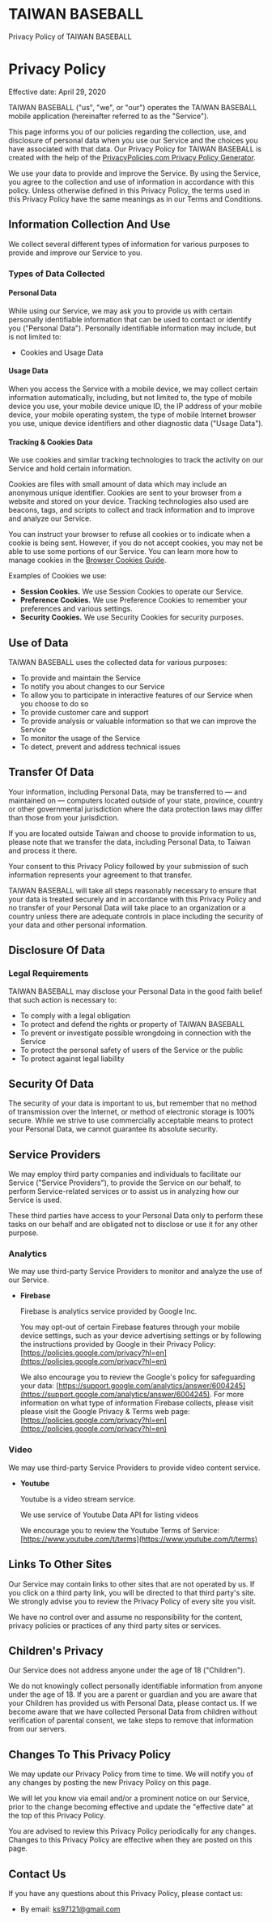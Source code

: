 TAIWAN BASEBALL
===============

Privacy Policy of TAIWAN BASEBALL

Privacy Policy
==============

Effective date: April 29, 2020

TAIWAN BASEBALL ("us", "we", or "our") operates the TAIWAN BASEBALL
mobile application (hereinafter referred to as the "Service").

This page informs you of our policies regarding the collection, use, and
disclosure of personal data when you use our Service and the choices you
have associated with that data. Our Privacy Policy for TAIWAN BASEBALL
is created with the help of the [PrivacyPolicies.com Privacy Policy
Generator](https://www.privacypolicies.com/free-privacy-policy-generator/).

We use your data to provide and improve the Service. By using the
Service, you agree to the collection and use of information in
accordance with this policy. Unless otherwise defined in this Privacy
Policy, the terms used in this Privacy Policy have the same meanings as
in our Terms and Conditions.

Information Collection And Use
------------------------------

We collect several different types of information for various purposes
to provide and improve our Service to you.

### Types of Data Collected

#### Personal Data

While using our Service, we may ask you to provide us with certain
personally identifiable information that can be used to contact or
identify you ("Personal Data"). Personally identifiable information may
include, but is not limited to:

-   Cookies and Usage Data

#### Usage Data

When you access the Service with a mobile device, we may collect certain
information automatically, including, but not limited to, the type of
mobile device you use, your mobile device unique ID, the IP address of
your mobile device, your mobile operating system, the type of mobile
Internet browser you use, unique device identifiers and other diagnostic
data ("Usage Data").

#### Tracking & Cookies Data

We use cookies and similar tracking technologies to track the activity
on our Service and hold certain information.

Cookies are files with small amount of data which may include an
anonymous unique identifier. Cookies are sent to your browser from a
website and stored on your device. Tracking technologies also used are
beacons, tags, and scripts to collect and track information and to
improve and analyze our Service.

You can instruct your browser to refuse all cookies or to indicate when
a cookie is being sent. However, if you do not accept cookies, you may
not be able to use some portions of our Service. You can learn more how
to manage cookies in the [Browser Cookies
Guide](https://privacypolicies.com/blog/how-to-delete-cookies/).

Examples of Cookies we use:

-   **Session Cookies.** We use Session Cookies to operate our Service.
-   **Preference Cookies.** We use Preference Cookies to remember your
    preferences and various settings.
-   **Security Cookies.** We use Security Cookies for security purposes.

Use of Data
-----------

TAIWAN BASEBALL uses the collected data for various purposes:

-   To provide and maintain the Service
-   To notify you about changes to our Service
-   To allow you to participate in interactive features of our Service
    when you choose to do so
-   To provide customer care and support
-   To provide analysis or valuable information so that we can improve
    the Service
-   To monitor the usage of the Service
-   To detect, prevent and address technical issues

Transfer Of Data
----------------

Your information, including Personal Data, may be transferred to — and
maintained on — computers located outside of your state, province,
country or other governmental jurisdiction where the data protection
laws may differ than those from your jurisdiction.

If you are located outside Taiwan and choose to provide information to
us, please note that we transfer the data, including Personal Data, to
Taiwan and process it there.

Your consent to this Privacy Policy followed by your submission of such
information represents your agreement to that transfer.

TAIWAN BASEBALL will take all steps reasonably necessary to ensure that
your data is treated securely and in accordance with this Privacy Policy
and no transfer of your Personal Data will take place to an organization
or a country unless there are adequate controls in place including the
security of your data and other personal information.

Disclosure Of Data
------------------

### Legal Requirements

TAIWAN BASEBALL may disclose your Personal Data in the good faith belief
that such action is necessary to:

-   To comply with a legal obligation
-   To protect and defend the rights or property of TAIWAN BASEBALL
-   To prevent or investigate possible wrongdoing in connection with the
    Service
-   To protect the personal safety of users of the Service or the public
-   To protect against legal liability

Security Of Data
----------------

The security of your data is important to us, but remember that no
method of transmission over the Internet, or method of electronic
storage is 100% secure. While we strive to use commercially acceptable
means to protect your Personal Data, we cannot guarantee its absolute
security.

Service Providers
-----------------

We may employ third party companies and individuals to facilitate our
Service ("Service Providers"), to provide the Service on our behalf, to
perform Service-related services or to assist us in analyzing how our
Service is used.

These third parties have access to your Personal Data only to perform
these tasks on our behalf and are obligated not to disclose or use it
for any other purpose.

### Analytics

We may use third-party Service Providers to monitor and analyze the use
of our Service.

-   **Firebase**

    Firebase is analytics service provided by Google Inc.

    You may opt-out of certain Firebase features through your mobile
    device settings, such as your device advertising settings or by
    following the instructions provided by Google in their Privacy
    Policy:
    [https://policies.google.com/privacy?hl=en](https://policies.google.com/privacy?hl=en)

    We also encourage you to review the Google's policy for safeguarding
    your data:
    [https://support.google.com/analytics/answer/6004245](https://support.google.com/analytics/answer/6004245).
    For more information on what type of information Firebase collects,
    please visit please visit the Google Privacy & Terms web page:
    [https://policies.google.com/privacy?hl=en](https://policies.google.com/privacy?hl=en)

### Video

We may use third-party Service Providers to provide video content
service.

-   **Youtube**

    Youtube is a video stream service.

    We use service of Youtube Data API for listing videos

    We encourage you to review the Youtube Terms of Service:
    [https://www.youtube.com/t/terms](https://www.youtube.com/t/terms)

Links To Other Sites
--------------------

Our Service may contain links to other sites that are not operated by
us. If you click on a third party link, you will be directed to that
third party's site. We strongly advise you to review the Privacy Policy
of every site you visit.

We have no control over and assume no responsibility for the content,
privacy policies or practices of any third party sites or services.

Children's Privacy
------------------

Our Service does not address anyone under the age of 18 ("Children").

We do not knowingly collect personally identifiable information from
anyone under the age of 18. If you are a parent or guardian and you are
aware that your Children has provided us with Personal Data, please
contact us. If we become aware that we have collected Personal Data from
children without verification of parental consent, we take steps to
remove that information from our servers.

Changes To This Privacy Policy
------------------------------

We may update our Privacy Policy from time to time. We will notify you
of any changes by posting the new Privacy Policy on this page.

We will let you know via email and/or a prominent notice on our Service,
prior to the change becoming effective and update the "effective date"
at the top of this Privacy Policy.

You are advised to review this Privacy Policy periodically for any
changes. Changes to this Privacy Policy are effective when they are
posted on this page.

Contact Us
----------

If you have any questions about this Privacy Policy, please contact us:

-   By email: ks97121@gmail.com


